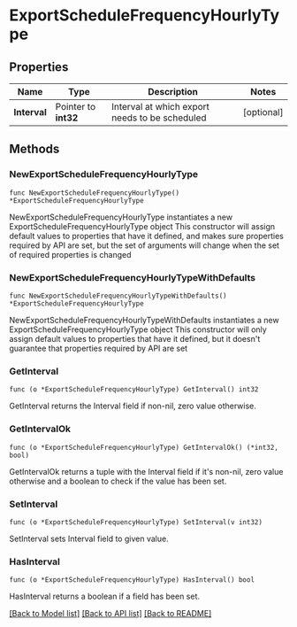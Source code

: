 # ExportScheduleFrequencyHourlyType

## Properties

Name | Type | Description | Notes
------------ | ------------- | ------------- | -------------
**Interval** | Pointer to **int32** | Interval at which export needs to be scheduled | [optional] 

## Methods

### NewExportScheduleFrequencyHourlyType

`func NewExportScheduleFrequencyHourlyType() *ExportScheduleFrequencyHourlyType`

NewExportScheduleFrequencyHourlyType instantiates a new ExportScheduleFrequencyHourlyType object
This constructor will assign default values to properties that have it defined,
and makes sure properties required by API are set, but the set of arguments
will change when the set of required properties is changed

### NewExportScheduleFrequencyHourlyTypeWithDefaults

`func NewExportScheduleFrequencyHourlyTypeWithDefaults() *ExportScheduleFrequencyHourlyType`

NewExportScheduleFrequencyHourlyTypeWithDefaults instantiates a new ExportScheduleFrequencyHourlyType object
This constructor will only assign default values to properties that have it defined,
but it doesn't guarantee that properties required by API are set

### GetInterval

`func (o *ExportScheduleFrequencyHourlyType) GetInterval() int32`

GetInterval returns the Interval field if non-nil, zero value otherwise.

### GetIntervalOk

`func (o *ExportScheduleFrequencyHourlyType) GetIntervalOk() (*int32, bool)`

GetIntervalOk returns a tuple with the Interval field if it's non-nil, zero value otherwise
and a boolean to check if the value has been set.

### SetInterval

`func (o *ExportScheduleFrequencyHourlyType) SetInterval(v int32)`

SetInterval sets Interval field to given value.

### HasInterval

`func (o *ExportScheduleFrequencyHourlyType) HasInterval() bool`

HasInterval returns a boolean if a field has been set.


[[Back to Model list]](../README.md#documentation-for-models) [[Back to API list]](../README.md#documentation-for-api-endpoints) [[Back to README]](../README.md)


